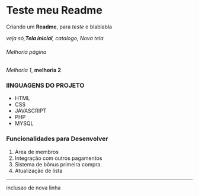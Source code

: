 # Teste meu Readme

Criando um **Readme**, para *teste* e blablabla

_veja só,**Tela inicial**, catalogo, Nova tela_

###### Melhoria página

_Melhoria 1_, __melhoria 2__

### lINGUAGENS DO PROJETO

* HTML
* CSS
* JAVASCRIPT
* PHP
* MYSQL

### Funcionalidades para Desenvolver

1. Área de membros
2. Integração com outros pagamentos
3. Sistema de bônus primeira compra.
4. Atualização de lista


----
inclusao de nova linha

